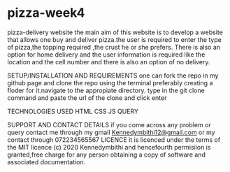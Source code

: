 # pizza-week4
pizza-delivery website
the main aim of this website is to develop  a website that allows one buy and deliver pizza.the user is required to enter the type of pizza,the topping required ,the crust he or she prefers.
There is also an option for home delivery and the user information is required like the location and the cell number and there is also an option of no delivery.

SETUP/INSTALLATION AND REQUIREMENTS
one can fork the repo in my github page and clone the repo using the terminal preferably creating a floder for it.navigate to the appropiate directory.
type in the git clone command and paste the url of the clone and click enter

TECHNOLOGIES USED
HTML
CSS
JS QUERY

SUPPORT AND CONTACT DETAILS
if you come across any problem or query contact me through my gmail Kennedymbithi12@gmail.com or my contact through 072234565567
 LICENCE
 it is licenced  under the terms of the MIT licence (c) 2020 Kennedymbithi and hencefourth permisiion is granted,free charge for any person obtaining a copy of software and associated documentation.
 
